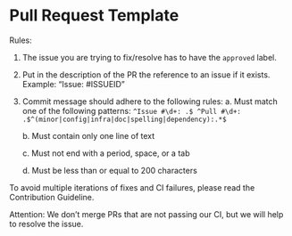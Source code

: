 # Pull Request Template

Rules: 
1. The issue you are trying to fix/resolve has to have the `approved` label.

1. Put in the description of the PR the reference to an issue if it exists. Example: “Issue: #ISSUEID”
2. Commit message should adhere to the following rules: 
a. Must match one of the following patterns: `^Issue #\d+: .$ ^Pull #\d+: .$^(minor|config|infra|doc|spelling|dependency):.*$` 
    
    b. Must contain only one line of text
    
    c. Must not end with a period, space, or a tab
    
    d. Must be less than or equal to 200 characters
    

To avoid multiple iterations of fixes and CI failures, please read the Contribution Guideline.

Attention: We don’t merge PRs that are not passing our CI, but we will help to resolve the issue.